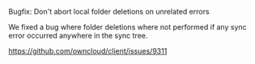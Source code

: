 Bugfix: Don't abort local folder deletions on unrelated errors

We fixed a bug where folder deletions where not performed if any sync error
occurred anywhere in the sync tree.

https://github.com/owncloud/client/issues/9311
